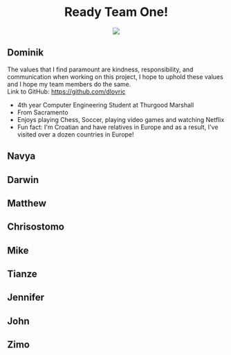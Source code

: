 <h1 align="center">Ready Team One!</h1>
<p align="center">
  <img src="https://user-images.githubusercontent.com/87049807/137214245-6c68f10d-ce3d-4879-bd5b-71de479ab442.png"/>
</p>

## Dominik
The values that I find paramount are kindness, responsibility, and communication when working on this project, I hope to uphold these values and I hope my team members do the same. \
Link to GitHub: https://github.com/dlovric
- 4th year Computer Engineering Student at Thurgood Marshall
- From Sacramento
- Enjoys playing Chess, Soccer, playing video games and watching Netflix
- Fun fact: I'm Croatian and have relatives in Europe and as a result, I've visited over a dozen countries in Europe!
## Navya

## Darwin

## Matthew

## Chrisostomo

## Mike

## Tianze

## Jennifer

## John

## Zimo
